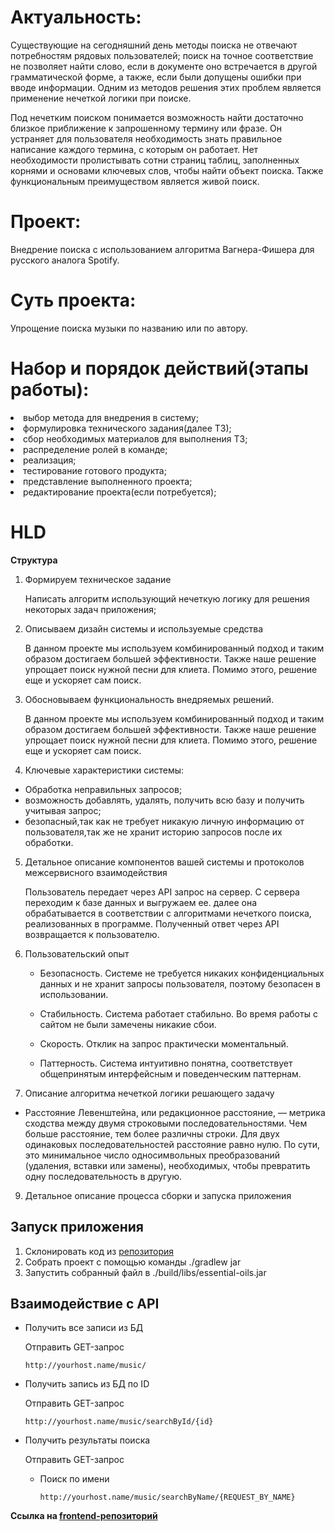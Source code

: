 <h1>Актуальность:</h1>
<p>Существующие на сегодняшний день методы поиска не отвечают потребностям рядовых пользователей; поиск на точное соответствие не позволяет найти слово, если в документе оно встречается в другой грамматической форме, а также, если были допущены ошибки при вводе информации. Одним из методов решения этих проблем является применение нечеткой логики при поиске.</p>

Под нечетким поиском понимается возможность найти достаточно близкое приближение к запрошенному термину или фразе. Он устраняет для пользователя необходимость знать правильное написание каждого термина, с которым он работает. Нет необходимости пролистывать сотни страниц таблиц, заполненных корнями и основами ключевых слов, чтобы найти объект поиска. Также функциональным преимуществом является живой поиск.

<h1>Проект:</h1>
<p>Внедрение поиска с использованием алгоритма Вагнера-Фишера для русского аналога Spotify.</p>

<h1>Суть проекта:</h1>
<p>Упрощение поиска музыки по названию или по автору.</p>

<h1>Набор и порядок действий(этапы работы):</h1>
<li>выбор метода для внедрения в систему;</li>
<li>формулировка технического задания(далее ТЗ);</li>
<li>сбор необходимых материалов для выполнения ТЗ;</li>
<li>распределение ролей в команде;</li>
<li>реализация;</li>
<li>тестирование готового продукта;</li>
<li>представление выполненного проекта;</li>
<li>редактирование проекта(если потребуется);</li>

<h1>HLD</h1>
<b>Структура</b>
<p></p>

1. Формируем техническое задание

   Написать алгоритм использующий нечеткую логику для решения некоторых задач приложения;

1. Описываем дизайн системы и используемые средства

   В данном проекте мы используем комбинированный подход и таким образом достигаем большей эффективности. Также наше решение упрощает поиск нужной песни для клиета. Помимо этого, решение еще и ускоряет сам поиск.

1. Обосновываем функциональность внедряемых решений.

   В данном проекте мы используем комбинированный подход и таким образом достигаем большей эффективности. Также наше решение упрощает поиск нужной песни для клиета. Помимо этого, решение еще и ускоряет сам поиск.

1. Ключевые характеристики системы:

- Обработка неправильных запросов;
- возможность добавлять, удалять, получить всю базу и получить учитывая запрос;
- безопасный,так как не требует никакую личную информацию от пользователя,так же не хранит историю запросов после их обработки.

5. Детальное описание компонентов вашей системы и протоколов межсервисного взаимодействия

   Пользователь передает через API запрос на сервер. С сервера переходим к базе данных и выгружаем ее. далее она обрабатывается в соответствии с алгоритмами нечеткого поиска, реализованных в программе. Полученный ответ через API возвращается к пользователю.

7. Пользовательский опыт

   - Безопасность. Системе не требуется никаких конфиденциальных данных и не хранит запросы пользователя, поэтому безопасен в использовании.

   - Стабильность. Система работает стабильно. Во время работы с сайтом не были замечены никакие сбои.

   - Скорость. Отклик на запрос практически моментальный.

   - Паттерность. Система интуитивно понятна, соответствует общепринятым интерфейсным и поведенческим паттернам.

 8. Описание алгоритма нечеткой логики решающего задачу
 
   - Расстояние Левенштейна, или редакционное расстояние, — метрика cходства между двумя строковыми последовательностями. Чем больше расстояние, тем более различны строки. Для двух одинаковых последовательностей расстояние равно нулю. По сути, это минимальное число односимвольных преобразований (удаления, вставки или замены), необходимых, чтобы превратить одну последовательность в другую.
   
 9. Детальное описание процесса сборки и запуска приложения

## Запуск приложения

1. Склонировать код из [репозитория](https://github.com/RuMikuRu/CopySpotify)
3. Собрать проект с помощью команды ./gradlew jar
4. Запустить собранный файл в ./build/libs/essential-oils.jar

## Взаимодействие с API

- Получить все записи из БД

  Отправить GET-запрос

      http://yourhost.name/music/

- Получить запись из БД по ID

  Отправить GET-запрос

      http://yourhost.name/music/searchById/{id}

- Получить результаты поиска

  Отправить GET-запрос

  - Поиск по имени

        http://yourhost.name/music/searchByName/{REQUEST_BY_NAME}

**Ссылка на [frontend-репозиторий](https://github.com/dapetrov/pinimage-pinmusic)**
   
   


